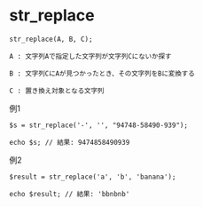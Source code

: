 # str_replace

```
str_replace(A, B, C);

A : 文字列Aで指定した文字列が文字列Cにないか探す

B : 文字列CにAが見つかったとき、その文字列をBに変換する

C : 置き換え対象となる文字列
```

例1

```
$s = str_replace('-', '', "94748-58490-939");

echo $s; // 結果: 9474858490939
```

例2
```
$result = str_replace('a', 'b', 'banana');

echo $result; // 結果: 'bbnbnb'
```
